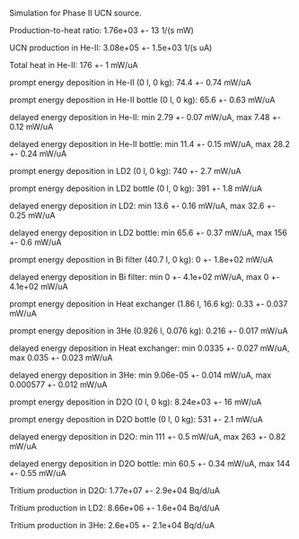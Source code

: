 Simulation for Phase II UCN source.

Production-to-heat ratio:
1.76e+03 +- 13 1/(s mW)

UCN production in He-II:
3.08e+05 +- 1.5e+03 1/(s uA)

Total heat in He-II:
176 +- 1 mW/uA

prompt energy deposition in He-II (0 l, 0 kg):
74.4 +- 0.74 mW/uA

prompt energy deposition in He-II bottle (0 l, 0 kg):
65.6 +- 0.63 mW/uA

delayed energy deposition in He-II:
min 2.79 +- 0.07 mW/uA, max 7.48 +- 0.12 mW/uA

delayed energy deposition in He-II bottle:
min 11.4 +- 0.15 mW/uA, max 28.2 +- 0.24 mW/uA

prompt energy deposition in LD2 (0 l, 0 kg):
740 +- 2.7 mW/uA

prompt energy deposition in LD2 bottle (0 l, 0 kg):
391 +- 1.8 mW/uA

delayed energy deposition in LD2:
min 13.6 +- 0.16 mW/uA, max 32.6 +- 0.25 mW/uA

delayed energy deposition in LD2 bottle:
min 65.6 +- 0.37 mW/uA, max 156 +- 0.6 mW/uA

prompt energy deposition in Bi filter (40.7 l, 0 kg):
0 +- 1.8e+02 mW/uA

delayed energy deposition in Bi filter:
min 0 +- 4.1e+02 mW/uA, max 0 +- 4.1e+02 mW/uA

prompt energy deposition in Heat exchanger (1.86 l, 16.6 kg):
0.33 +- 0.037 mW/uA

prompt energy deposition in 3He (0.926 l, 0.076 kg):
0.216 +- 0.017 mW/uA

delayed energy deposition in Heat exchanger:
min 0.0335 +- 0.027 mW/uA, max 0.035 +- 0.023 mW/uA

delayed energy deposition in 3He:
min 9.06e-05 +- 0.014 mW/uA, max 0.000577 +- 0.012 mW/uA

prompt energy deposition in D2O (0 l, 0 kg):
8.24e+03 +- 16 mW/uA

prompt energy deposition in D2O bottle (0 l, 0 kg):
531 +- 2.1 mW/uA

delayed energy deposition in D2O:
min 111 +- 0.5 mW/uA, max 263 +- 0.82 mW/uA

delayed energy deposition in D2O bottle:
min 60.5 +- 0.34 mW/uA, max 144 +- 0.55 mW/uA

Tritium production in D2O:
1.77e+07 +- 2.9e+04 Bq/d/uA

Tritium production in LD2:
8.66e+06 +- 1.6e+04 Bq/d/uA

Tritium production in 3He:
2.6e+05 +- 2.1e+04 Bq/d/uA

